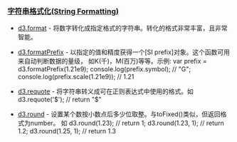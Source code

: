 ### [](https://github.com/mbostock/d3/wiki/Api%E5%8F%82%E8%80%83#%E5%AD%97%E7%AC%A6%E4%B8%B2%E6%A0%BC%E5%BC%8F%E5%8C%96string-formatting)[字符串格式化(String Formatting)](https://github.com/mbostock/d3/wiki/Formatting)

*   [d3.format](https://github.com/mbostock/d3/wiki/Formatting#wiki-d3_format)&nbsp;- 将数字转化成指定格式的字符串。转化的格式非常丰富，且非常智能。

*   [d3.formatPrefix](https://github.com/mbostock/d3/wiki/Formatting#wiki-d3_formatPrefix)&nbsp;- 以指定的值和精度获得一个[SI prefix]对象。这个函数可用来自动判断数据的量级， 如K(千)，M(百万)等等。示例: var prefix = d3.formatPrefix(1.21e9); console.log(prefix.symbol); // "G"; console.log(prefix.scale(1.21e9)); // 1.21

*   [d3.requote](https://github.com/mbostock/d3/wiki/Formatting#wiki-d3_requote)&nbsp;- 将字符串转义成可在正则表达式中使用的格式。如 d3.requote('$'); // return "\$"

*   [d3.round](https://github.com/mbostock/d3/wiki/Formatting#wiki-d3_round)&nbsp;- 设置某个数按小数点后多少位取整。与toFixed()类似，但返回格式为number。 如 d3.round(1.23); // return 1; d3.round(1.23, 1); // return 1.2; d3.round(1.25, 1); // return 1.3